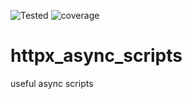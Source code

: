 ![Tested](https://github.com/AlexanderKhalikov/httpx_async_scripts/actions/workflows/python-app.yml/badge.svg)  ![coverage](https://user-images.githubusercontent.com/17321542/187191711-621786eb-49d7-4d3f-9c4f-1131474cfd1b.svg)

# httpx_async_scripts
useful async scripts

